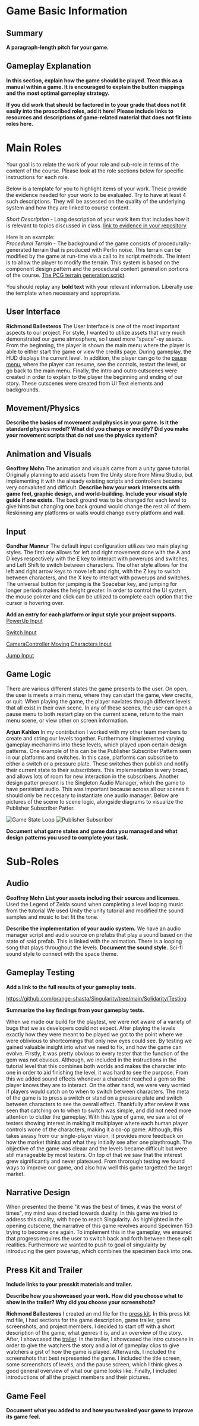 # Game Basic Information #

## Summary ##

**A paragraph-length pitch for your game.**

## Gameplay Explanation ##

**In this section, explain how the game should be played. Treat this as a manual within a game. It is encouraged to explain the button mappings and the most optimal gameplay strategy.**


**If you did work that should be factored in to your grade that does not fit easily into the proscribed roles, add it here! Please include links to resources and descriptions of game-related material that does not fit into roles here.**

# Main Roles #

Your goal is to relate the work of your role and sub-role in terms of the content of the course. Please look at the role sections below for specific instructions for each role.

Below is a template for you to highlight items of your work. These provide the evidence needed for your work to be evaluated. Try to have at least 4 such descriptions. They will be assessed on the quality of the underlying system and how they are linked to course content. 

*Short Description* - Long description of your work item that includes how it is relevant to topics discussed in class. [link to evidence in your repository](https://github.com/dr-jam/ECS189L/edit/project-description/ProjectDocumentTemplate.md)

Here is an example:  
*Procedural Terrain* - The background of the game consists of procedurally-generated terrain that is produced with Perlin noise. This terrain can be modified by the game at run-time via a call to its script methods. The intent is to allow the player to modify the terrain. This system is based on the component design pattern and the procedural content generation portions of the course. [The PCG terrain generation script](https://github.com/dr-jam/CameraControlExercise/blob/513b927e87fc686fe627bf7d4ff6ff841cf34e9f/Obscura/Assets/Scripts/TerrainGenerator.cs#L6).

You should replay any **bold text** with your relevant information. Liberally use the template when necessary and appropriate.

## User Interface

**Richmond Ballesteros** The User Interface is one of the most important aspects to our project. For style, I wanted to utilize assets that very much demonstrated our game atmosphere, so I used more "space"-ey assets. From the beginning, the player is shown the main menu where the player is able to either start the game or view the credits page. During gameplay, the HUD displays the current level. In addition, the player can go to the [pause menu](https://github.com/orange-shasta/Singularity/blob/404f777b6b24f1f4474b79fed0b5e7744525a865/Solidarity/Assets/Scripts/UI/PauseMenu.cs#L6), where the player can resume, see the controls, restart the level, or go back to the main menu. Finally, the intro and outro cutscenes were created in order to explain to the player the beginning and ending of our story. These cutscenes were created from UI Text elements and backgrounds.

## Movement/Physics

**Describe the basics of movement and physics in your game. Is it the standard physics model? What did you change or modify? Did you make your movement scripts that do not use the physics system?**

## Animation and Visuals

**Geoffrey Mohn** The animation and visuals came from a unity game tutorial. Originally planning to add assets from the Unity store from Mimu Studio, but implementing it with the already existing scripts and controllers became very convaluted and difficult.
**Describe how your work intersects with game feel, graphic design, and world-building. Include your visual style guide if one exists.**
The back ground was to be changed for each level to give hints but changing one back ground would change the rest all of them. Reskinning any platforms or walls would change every platform and wall.

## Input

**Gandhar Mannur**
The default input configuration utilizes two main playing styles. The first one allows for left and right movement done with the A and D keys respectively
with the E key to interact with powerups and switches, and Left Shift to switch between characters. The other style allows for the left and right arrow keys to move left and right, with the Z key to switch between characters, and the X key to interact with powerups and switches. The universal button for jumping is the Spacebar key, and jumping for longer periods makes the height greater. In order to control the UI system, the mouse pointer and click can be utilized to complete each option that the cursor is hovering over. 

**Add an entry for each platform or input style your project supports.**
<br>[PowerUp Input](https://github.com/orange-shasta/Singularity/blob/8cb92397a0a0ea7eec6010613c62245078af149d/Solidarity/Assets/Scripts/Singularity/PowerUpController.cs#L36)

[Switch Input](https://github.com/orange-shasta/Singularity/blob/8cb92397a0a0ea7eec6010613c62245078af149d/Solidarity/Assets/Scripts/Singularity/Switch.cs#L55)

[CameraController Moving Characters Input](https://github.com/orange-shasta/Singularity/blob/8cb92397a0a0ea7eec6010613c62245078af149d/Solidarity/Assets/Scripts/Singularity/CameraController.cs#L36)

[Jump Input](https://github.com/orange-shasta/Singularity/blob/8cb92397a0a0ea7eec6010613c62245078af149d/Solidarity/Assets/Scripts/Mechanics/PlayerController.cs#L80)

## Game Logic

There are various different states the game presents to the user. On open, the user is meets a main menu, where they can start the game, view credits, or quit. When playing the game, the player naviates through different levels that all exist in their own scene. In any of these scenes, the user can open a pause menu to both restart play on the current scene, return to the main menu scene, or view other on screen information.

**Arjun Kahlon**
In my contribution I worked with my other team members to create and string our levels together. Furthermore I implemented varying gameplay mechanims into these levels, which played upon certain design patterns. One example of this can be the Publisher Subscriber Pattern seen in our platforms and switches. In this case, platforms can subscribe to either a switch or a pressure plate. These switches then publish and notify their current state to their subscribters. This implementation is very broad, and allows lots of room for new interaction in the subscribers. Another design patter present is the Singleton Audio Manager, which the game to have persistant audio. This was important because across all our scenes it should only be neccesary to instantiate one audio manager. Below are pictures of the scene to scene logic, alongside diagrams to visualize the Publisher Subscriber Patter.

![Game State Loop](/Solidarity/Assets/Images/GameStateLoop.png)
![Publisher Subscriber](/Solidarity/Assets/Images/PublisherSubscriber.png)


**Document what game states and game data you managed and what design patterns you used to complete your task.**

# Sub-Roles

## Audio
**Geoffrey Mohn**
**List your assets including their sources and licenses.**
Used the Legend of Zelda sound when completing a level
looping music from the tutorial
 We used Unity the unity tutorial and modified the sound samples and music to bet fit the tone.

**Describe the implementation of your audio system.**
We have an audio manager script and audio source on prefabs that play a sound based on the state of said prefab. This is linked with the animation. There is a looping song that plays throughout the levels.
**Document the sound style.** 
Sci-fi sound style to connect with the space theme.

## Gameplay Testing

**Add a link to the full results of your gameplay tests.**

https://github.com/orange-shasta/Singularity/tree/main/Solidarity/Testing

**Summarize the key findings from your gameplay tests.**

When we made our build for the playtest, we were not aware of a variety of bugs that we as developers could not expect. After playing the levels exactly how they were meant to be played we got to the point where we were oblivious to shortcomings that only new eyes could see. By testing we gained valuable insight into what we need to fix, and how the game can evolve. Firstly, it was pretty obvious to every tester that the function of the gem was not obvious. Although, we included in the instructions in the tutorial level that this combines both worlds and makes the character into one in order to aid finishing the level, it was hard to see the purpose. From this we added sound effects whenever a character reached a gem so the player knows they are to interact. On the other hand, we were very worried if players would catch on to when to switch between characters. The meta of the game is to press a switch or stand on a pressure plate and switch between characters to see the overall effect. Thankfully after review it was seen that catching on to when to switch was simple, and did not need more attention to clutter the gameplay. With this type  of game, we saw a lot of testers showing interest in making it multiplayer where each human player controls wone of the characters, making it a co-op game. Although, this takes awasy from our single-player vision, it provides more feedback on how the market thinks and what they initially see after one playthrough. The objective of the game was cleaar and the levels became difficult but were still manageable by most testers. On top of that we saw that the interest grew significantly and never plateaued. From throrough testing we found ways to improve our game, and also how well this game targetted the target market.

## Narrative Design

When presented the theme "it was the best of times, it was the worst of times", my mind was directed towards duality. In this game we tried to address this duality, with hope to reach Singularity. As highlighted in the opening cutscene, the narrative of this game revolves around Specimen 153 trying to become one again. To implement this in the gameplay, we ensured that progress requires the user to switch back and forth between these split realities. Furthermore we wanted to push to goal of singulairty by introducing the gem powerup, which combines the specimen back into one.

## Press Kit and Trailer

**Include links to your presskit materials and trailer.**

**Describe how you showcased your work. How did you choose what to show in the trailer? Why did you choose your screenshots?**

**Richmond Ballesteros** I created an md file for the [press kit](https://github.com/orange-shasta/Singularity/blob/main/Presskit.md). In this press kit md file, I had sections for the game description, game trailer, game screenshots, and project members. I decided to start off with a short description of the game, what genres it is, and an overview of the story. After, I showcased the [trailer](https://www.youtube.com/watch?v=qeFG8bBCwGo). In the trailer, I showcased the intro cutscene in order to give the watchers the story and a lot of gameplay clips to give watchers a gist of how the game is played. Afterwards, I included the screenshots that best represented the game. I included the title screen, some screenshots of levels, and the pause screen, which I think gives a good general overview of what our game looks like. Finally, I included introductions of all the project members and their pictures. 

## Game Feel

**Document what you added to and how you tweaked your game to improve its game feel.**
